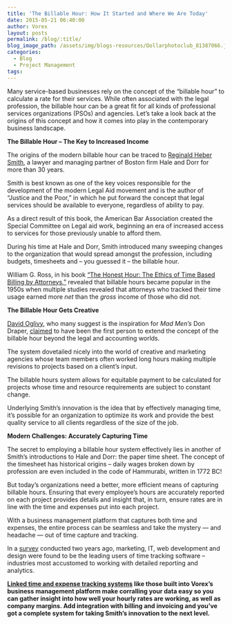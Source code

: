 ```yaml
---
title: 'The Billable Hour: How It Started and Where We Are Today'
date: 2015-05-21 06:40:00
author: Vorex
layout: posts
permalink: /blog/:title/
blog_image_path: /assets/img/blogs-resources/Dollarphotoclub_81387066.jpg
categories:
  - Blog
  - Project Management
tags:  
---
```



Many service-based businesses rely on the concept of the “billable hour” to calculate a rate for their services. While often associated with the legal profession, the billable hour can be a great fit for all kinds of professional services organizations (PSOs) and agencies. Let’s take a look back at the origins of this concept and how it comes into play in the contemporary business landscape.

**The Billable Hour – The Key to Increased Income**

The origins of the modern billable hour can be traced to [Reginald Heber Smith](http://www.verasage.com/blog/the_modern_father_of_the_billable_hour_and_timesheet/), a lawyer and managing partner of Boston firm Hale and Dorr for more than 30 years.

Smith is best known as one of the key voices responsible for the development of the modern Legal Aid movement and is the author of “Justice and the Poor,” in which he put forward the concept that legal services should be available to everyone, regardless of ability to pay.

As a direct result of this book, the American Bar Association created the Special Committee on Legal aid work, beginning an era of increased access to services for those previously unable to afford them.

During his time at Hale and Dorr, Smith introduced many sweeping changes to the organization that would spread amongst the profession, including budgets, timesheets and – you guessed it – the billable hour.

William G. Ross, in his book [“The Honest Hour: The Ethics of Time Based Billing by Attorneys,”](http://www.amazon.com/Honest-Hour-Time-Based-Billing-Attorneys/dp/0890899029/ref=sr_1_1?ie=UTF8&amp;s=books&amp;qid=1239903630&amp;sr=1-1) revealed that billable hours became popular in the 1950s when multiple studies revealed that attorneys who tracked their time usage earned more *net* than the *gross* income of those who did not.

**The Billable Hour Gets Creative**

[David Oglivy](http://en.wikipedia.org/wiki/David_Ogilvy_%28businessman%29), who many suggest is the inspiration for *Mad Men’s* Don Draper, [claimed](http://www.verasage.com/blog/the_modern_father_of_the_billable_hour_and_timesheet/) to have been the first person to extend the concept of the billable hour beyond the legal and accounting worlds.

The system dovetailed nicely into the world of creative and marketing agencies whose team members often worked long hours making multiple revisions to projects based on a client’s input.

The billable hours system allows for equitable payment to be calculated for projects whose time and resource requirements are subject to constant change.

Underlying Smith’s innovation is the idea that by effectively managing time, it’s possible for an organization to optimize its work and provide the best quality service to all clients regardless of the size of the job.

**Modern Challenges: Accurately Capturing Time**

The secret to employing a billable hour system effectively lies in another of Smith’s introductions to Hale and Dorr: the paper time sheet. The concept of the timesheet has historical origins – daily wages broken down by profession are even included in the code of Hammurabi, written in 1772 BC!

But today’s organizations need a better, more efficient means of capturing billable hours. Ensuring that every employee’s hours are accurately reported on each project provides details and insight that, in turn, ensure rates are in line with the time and expenses put into each project.

With a business management platform that captures both time and expenses, the entire process can be seamless and take the mystery — and headache — out of time capture and tracking.

In a [survey](http://blog.desktime.com/2013/07/24/the-best-industries-for-time-tracking/) conducted two years ago, marketing, IT, web development and design were found to be the leading users of time tracking software – industries most accustomed to working with detailed reporting and analytics.

**[Linked time and expense tracking systems](http://www.vorex.com/9-quick-tips-about-gaining-visibility-into-your-teams-efficiency/) like those built into Vorex’s business management platform make corralling your data easy so you can gather insight into how well your hourly rates are working, as well as company margins. Add integration with billing and invoicing and you’ve got a complete system for taking Smith’s innovation to the next level.**
